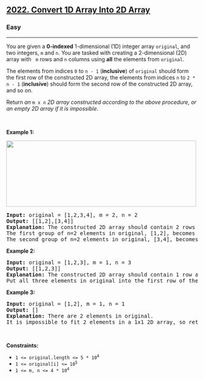 <h2><a href="https://leetcode.com/problems/convert-1d-array-into-2d-array/">2022. Convert 1D Array Into 2D Array</a></h2><h3>Easy</h3><hr><div style="user-select: auto;"><p style="user-select: auto;">You are given a <strong style="user-select: auto;">0-indexed</strong> 1-dimensional (1D) integer array <code style="user-select: auto;">original</code>, and two integers, <code style="user-select: auto;">m</code> and <code style="user-select: auto;">n</code>. You are tasked with creating a 2-dimensional (2D) array with <code style="user-select: auto;"> m</code> rows and <code style="user-select: auto;">n</code> columns using <strong style="user-select: auto;">all</strong> the elements from <code style="user-select: auto;">original</code>.</p>

<p style="user-select: auto;">The elements from indices <code style="user-select: auto;">0</code> to <code style="user-select: auto;">n - 1</code> (<strong style="user-select: auto;">inclusive</strong>) of <code style="user-select: auto;">original</code> should form the first row of the constructed 2D array, the elements from indices <code style="user-select: auto;">n</code> to <code style="user-select: auto;">2 * n - 1</code> (<strong style="user-select: auto;">inclusive</strong>) should form the second row of the constructed 2D array, and so on.</p>

<p style="user-select: auto;">Return <em style="user-select: auto;">an </em><code style="user-select: auto;">m x n</code><em style="user-select: auto;"> 2D array constructed according to the above procedure, or an empty 2D array if it is impossible</em>.</p>

<p style="user-select: auto;">&nbsp;</p>
<p style="user-select: auto;"><strong style="user-select: auto;">Example 1:</strong></p>
<img src="https://assets.leetcode.com/uploads/2021/08/26/image-20210826114243-1.png" style="width: 500px; height: 174px; user-select: auto;">
<pre style="position: relative; user-select: auto;"><strong style="user-select: auto;">Input:</strong> original = [1,2,3,4], m = 2, n = 2
<strong style="user-select: auto;">Output:</strong> [[1,2],[3,4]]
<strong style="user-select: auto;">Explanation:</strong> The constructed 2D array should contain 2 rows and 2 columns.
The first group of n=2 elements in original, [1,2], becomes the first row in the constructed 2D array.
The second group of n=2 elements in original, [3,4], becomes the second row in the constructed 2D array.
<div class="open_grepper_editor" title="Edit &amp; Save To Grepper" style="user-select: auto;"></div></pre>

<p style="user-select: auto;"><strong style="user-select: auto;">Example 2:</strong></p>

<pre style="position: relative; user-select: auto;"><strong style="user-select: auto;">Input:</strong> original = [1,2,3], m = 1, n = 3
<strong style="user-select: auto;">Output:</strong> [[1,2,3]]
<strong style="user-select: auto;">Explanation:</strong> The constructed 2D array should contain 1 row and 3 columns.
Put all three elements in original into the first row of the constructed 2D array.
<div class="open_grepper_editor" title="Edit &amp; Save To Grepper" style="user-select: auto;"></div></pre>

<p style="user-select: auto;"><strong style="user-select: auto;">Example 3:</strong></p>

<pre style="position: relative; user-select: auto;"><strong style="user-select: auto;">Input:</strong> original = [1,2], m = 1, n = 1
<strong style="user-select: auto;">Output:</strong> []
<strong style="user-select: auto;">Explanation:</strong> There are 2 elements in original.
It is impossible to fit 2 elements in a 1x1 2D array, so return an empty 2D array.
<div class="open_grepper_editor" title="Edit &amp; Save To Grepper" style="user-select: auto;"></div></pre>

<p style="user-select: auto;">&nbsp;</p>
<p style="user-select: auto;"><strong style="user-select: auto;">Constraints:</strong></p>

<ul style="user-select: auto;">
	<li style="user-select: auto;"><code style="user-select: auto;">1 &lt;= original.length &lt;= 5 * 10<sup style="user-select: auto;">4</sup></code></li>
	<li style="user-select: auto;"><code style="user-select: auto;">1 &lt;= original[i] &lt;= 10<sup style="user-select: auto;">5</sup></code></li>
	<li style="user-select: auto;"><code style="user-select: auto;">1 &lt;= m, n &lt;= 4 * 10<sup style="user-select: auto;">4</sup></code></li>
</ul>
</div>